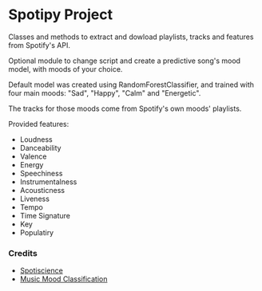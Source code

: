 # Spotipy Project

Classes and methods to extract and dowload playlists, tracks and features from Spotify's API.


Optional module to change script and create a predictive song's mood model, with moods of your choice.

Default model was created using RandomForestClassifier, and trained with four main moods: "Sad", "Happy", "Calm" and "Energetic".

The tracks for those moods come from Spotify's own moods' playlists.

Provided features:

* Loudness
* Danceability
* Valence
* Energy
* Speechiness
* Instrumentalness
* Acousticness
* Liveness
* Tempo
* Time Signature
* Key
* Populatiry



### Credits

* [Spotiscience](https://www.linkedin.com/in/cristobal-veas/)
* [Music Mood Classification](https://sites.tufts.edu/eeseniordesignhandbook/2015/music-mood-classification/)

